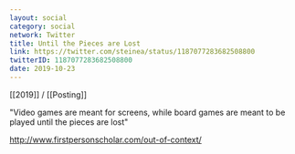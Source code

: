 ```yaml
---
layout: social
category: social
network: Twitter
title: Until the Pieces are Lost
link: https://twitter.com/steinea/status/1187077283682508800
twitterID: 1187077283682508800
date: 2019-10-23
---
```


[[2019]] / [[Posting]]

"Video games are meant for screens, while board games are meant to be played until the pieces are lost"

<http://www.firstpersonscholar.com/out-of-context/>
